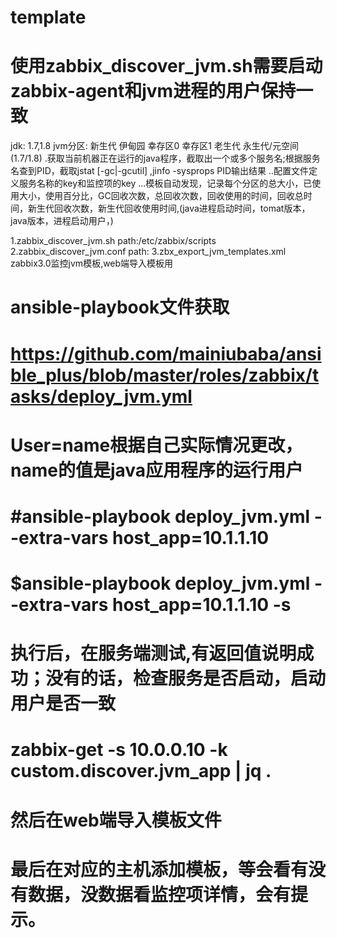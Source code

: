 # template
# 使用zabbix_discover_jvm.sh需要启动zabbix-agent和jvm进程的用户保持一致
jdk: 1.7,1.8
jvm分区:
  新生代
    伊甸园
    幸存区0
    幸存区1
  老生代
  永生代/元空间  (1.7/1.8)
.获取当前机器正在运行的java程序，截取出一个或多个服务名;根据服务名查到PID，截取jstat [-gc|-gcutil] ,jinfo -sysprops PID输出结果
..配置文件定义服务名称的key和监控项的key
...模板自动发现，记录每个分区的总大小，已使用大小，使用百分比，GC回收次数，总回收次数，回收使用的时间，回收总时间，新生代回收次数，新生代回收使用时间,(java进程启动时间，tomat版本，java版本，进程启动用户，)

1.zabbix_discover_jvm.sh
path:/etc/zabbix/scripts
2.zabbix_discover_jvm.conf
path:
3.zbx_export_jvm_templates.xml
zabbix3.0监控jvm模板,web端导入模板用

# ansible-playbook文件获取
# https://github.com/mainiubaba/ansible_plus/blob/master/roles/zabbix/tasks/deploy_jvm.yml
# User=name根据自己实际情况更改，name的值是java应用程序的运行用户
# #ansible-playbook deploy_jvm.yml --extra-vars host_app=10.1.1.10
# $ansible-playbook deploy_jvm.yml --extra-vars host_app=10.1.1.10 -s
# 执行后，在服务端测试,有返回值说明成功；没有的话，检查服务是否启动，启动用户是否一致
# zabbix-get -s 10.0.0.10 -k custom.discover.jvm_app | jq .
# 然后在web端导入模板文件
# 最后在对应的主机添加模板，等会看有没有数据，没数据看监控项详情，会有提示。
